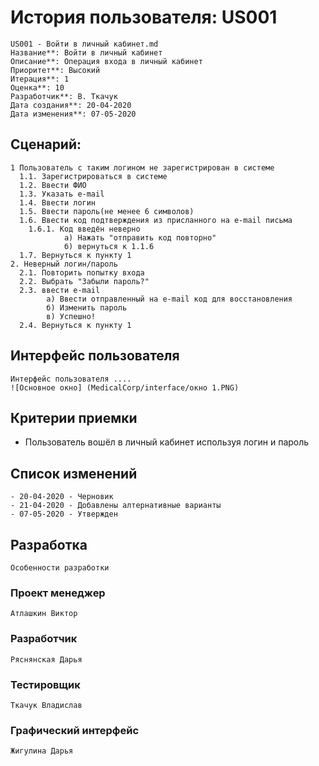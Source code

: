 # История пользователя: US001
    US001 - Войти в личный кабинет.md
    Название**: Войти в личный кабинет
    Описание**: Операция входа в личный кабинет
    Приоритет**: Высокий
    Итерация**: 1
    Оценка**: 10
    Разработчик**: В. Ткачук
    Дата создания**: 20-04-2020
    Дата изменения**: 07-05-2020

## Сценарий:
    1 Пользователь с таким логином не зарегистрирован в системе
      1.1. Зарегистрироваться в системе
      1.2. Ввести ФИО
      1.3. Указать e-mail
      1.4. Ввести логин
      1.5. Ввести пароль(не менее 6 символов)
      1.6. Ввести код подтверждения из присланного на e-mail письма
        1.6.1. Код введён неверно
                а) Нажать "отправить код повторно"
                б) вернуться к 1.1.6
      1.7. Вернуться к пункту 1
    2. Неверный логин/пароль
      2.1. Повторить попытку входа
      2.2. Выбрать "Забыли пароль?"
      2.3. ввести e-mail
            а) Ввести отправленный на e-mail код для восстановления
            б) Изменить пароль
            в) Успешно!
      2.4. Вернуться к пункту 1

## Интерфейс пользователя
    Интерфейс пользователя ....
    ![Основное окно] (MedicalCorp/interface/окно 1.PNG)

## Критерии приемки
- Пользователь вошёл в личный кабинет используя логин и пароль

## Список изменений
    - 20-04-2020 - Черновик
    - 21-04-2020 - Добавлены алтернативные варианты
    - 07-05-2020 - Утвержден

## Разработка
    Особенности разработки

### Проект менеджер
    Атлашкин Виктор
### Разработчик
    Ряснянская Дарья
### Тестировщик
    Ткачук Владислав
### Графический интерфейс
    Жигулина Дарья
